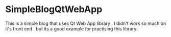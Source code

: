 # SimpleBlogQtWebApp
This is a simple blog that uses Qt Web App library . I didn't work so much on it's front end . but its a good example for practising this library.
